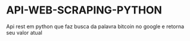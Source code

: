 # API-WEB-SCRAPING-PYTHON
 Api rest em python que faz busca da palavra bitcoin no google e retorna seu valor atual
